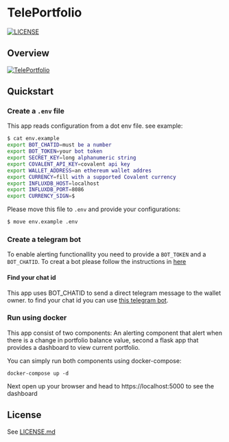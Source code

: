 TelePortfolio
======
[![LICENSE](https://img.shields.io/github/license/seyedrezafar/tele-portfolio.svg?style=flat-square)](https://github.com/etcd-io/bbolt/blob/master/LICENSE)
## Overview
[![TelePortfolio](../assets/dashboard.png)](https://github.com/seyedrezafar/tele-portfolio)

## Quickstart
### Create a `.env` file
This app reads configuration from a dot env file. see example:
```sh
$ cat env.example
export BOT_CHATID=must be a number
export BOT_TOKEN=your bot token
export SECRET_KEY=long alphanumeric string
export COVALENT_API_KEY=covalent api key
export WALLET_ADDRESS=an ethereum wallet addres
export CURRENCY=fill with a supported Covalent currency
export INFLUXDB_HOST=localhost
export INFLUXDB_PORT=8086
export CURRENCY_SIGN=$
```
Please move this file to `.env` and provide your configurations:
```sh
$ move env.example .env 
```

### Create a telegram bot
To enable alerting functionallity you need to provide a `BOT_TOKEN` and a `BOT_CHATID`.
To creat a bot please follow the instructions in [here](https://core.telegram.org/bots#3-how-do-i-create-a-bot)
#### Find your chat id
This app uses BOT_CHATID to send a direct telegram message to the wallet owner. to find your chat id you can use [this telegram bot](https://t.me/useridgetbot).
### Run using docker
This app consist of two components: An alerting component that alert when there is a change in portfolio balance value, second a flask app that provides a dashboard to view current portfolio.  


You can simply run both components using docker-compose:
```console
docker-compose up -d
```  
Next open up your browser and head to https://localhost:5000 to see the dashboard
## License
See [LICENSE.md](LICENCE.md)
